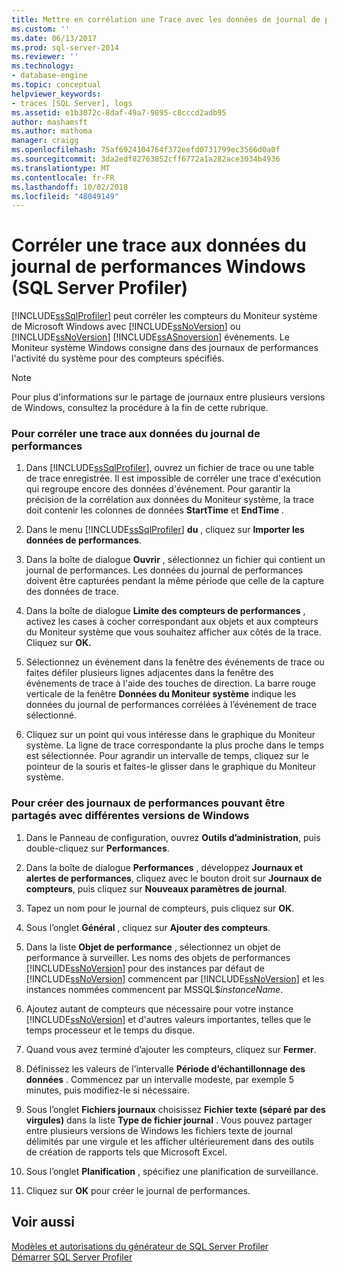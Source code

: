 ```yaml
---
title: Mettre en corrélation une Trace avec les données de journal de performances Windows (SQL Server Profiler) | Microsoft Docs
ms.custom: ''
ms.date: 06/13/2017
ms.prod: sql-server-2014
ms.reviewer: ''
ms.technology:
- database-engine
ms.topic: conceptual
helpviewer_keywords:
- traces [SQL Server], logs
ms.assetid: e1b3072c-8daf-49a7-9895-c8cccd2adb95
author: mashamsft
ms.author: mathoma
manager: craigg
ms.openlocfilehash: 75af6924104764f372eefd0731799ec3566d0a0f
ms.sourcegitcommit: 3da2edf82763852cff6772a1a282ace3034b4936
ms.translationtype: MT
ms.contentlocale: fr-FR
ms.lasthandoff: 10/02/2018
ms.locfileid: "48049149"
---
```

# <a name="correlate-a-trace-with-windows-performance-log-data-sql-server-profiler"></a>Corréler une trace aux données du journal de performances Windows (SQL Server Profiler)
  [!INCLUDE[ssSqlProfiler](../includes/sssqlprofiler-md.md)] peut corréler les compteurs du Moniteur système de Microsoft Windows avec [!INCLUDE[ssNoVersion](../includes/ssnoversion-md.md)] ou [!INCLUDE[ssNoVersion](../includes/ssnoversion-md.md)] [!INCLUDE[ssASnoversion](../includes/ssasnoversion-md.md)] événements. Le Moniteur système Windows consigne dans des journaux de performances l'activité du système pour des compteurs spécifiés.  
  
> [!NOTE]  
>  Pour plus d'informations sur le partage de journaux entre plusieurs versions de Windows, consultez la procédure à la fin de cette rubrique.  
  
### <a name="to-correlate-a-trace-with-performance-log-data"></a>Pour corréler une trace aux données du journal de performances  
  
1.  Dans [!INCLUDE[ssSqlProfiler](../includes/sssqlprofiler-md.md)], ouvrez un fichier de trace ou une table de trace enregistrée. Il est impossible de corréler une trace d'exécution qui regroupe encore des données d'événement. Pour garantir la précision de la corrélation aux données du Moniteur système, la trace doit contenir les colonnes de données **StartTime** et **EndTime** .  
  
2.  Dans le menu [!INCLUDE[ssSqlProfiler](../includes/sssqlprofiler-md.md)] **du** , cliquez sur **Importer les données de performances**.  
  
3.  Dans la boîte de dialogue **Ouvrir** , sélectionnez un fichier qui contient un journal de performances. Les données du journal de performances doivent être capturées pendant la même période que celle de la capture des données de trace.  
  
4.  Dans la boîte de dialogue **Limite des compteurs de performances** , activez les cases à cocher correspondant aux objets et aux compteurs du Moniteur système que vous souhaitez afficher aux côtés de la trace. Cliquez sur **OK.**  
  
5.  Sélectionnez un événement dans la fenêtre des événements de trace ou faites défiler plusieurs lignes adjacentes dans la fenêtre des événements de trace à l'aide des touches de direction. La barre rouge verticale de la fenêtre **Données du Moniteur système** indique les données du journal de performances corrélées à l’événement de trace sélectionné.  
  
6.  Cliquez sur un point qui vous intéresse dans le graphique du Moniteur système. La ligne de trace correspondante la plus proche dans le temps est sélectionnée. Pour agrandir un intervalle de temps, cliquez sur le pointeur de la souris et faites-le glisser dans le graphique du Moniteur système.  
  
### <a name="to-create-performance-logs-that-can-be-shared-among-different-versions-of-windows"></a>Pour créer des journaux de performances pouvant être partagés avec différentes versions de Windows  
  
1.  Dans le Panneau de configuration, ouvrez **Outils d’administration**, puis double-cliquez sur **Performances**.  
  
2.  Dans la boîte de dialogue **Performances** , développez **Journaux et alertes de performances**, cliquez avec le bouton droit sur **Journaux de compteurs**, puis cliquez sur **Nouveaux paramètres de journal**.  
  
3.  Tapez un nom pour le journal de compteurs, puis cliquez sur **OK**.  
  
4.  Sous l’onglet **Général** , cliquez sur **Ajouter des compteurs**.  
  
5.  Dans la liste **Objet de performance** , sélectionnez un objet de performance à surveiller. Les noms des objets de performances [!INCLUDE[ssNoVersion](../includes/ssnoversion-md.md)] pour des instances par défaut de [!INCLUDE[ssNoVersion](../includes/ssnoversion-md.md)] commencent par [!INCLUDE[ssNoVersion](../includes/ssnoversion-md.md)] et les instances nommées commencent par MSSQL$*instanceName*.  
  
6.  Ajoutez autant de compteurs que nécessaire pour votre instance [!INCLUDE[ssNoVersion](../includes/ssnoversion-md.md)] et d'autres valeurs importantes, telles que le temps processeur et le temps du disque.  
  
7.  Quand vous avez terminé d’ajouter les compteurs, cliquez sur **Fermer**.  
  
8.  Définissez les valeurs de l’intervalle **Période d’échantillonnage des données** . Commencez par un intervalle modeste, par exemple 5 minutes, puis modifiez-le si nécessaire.  
  
9. Sous l’onglet **Fichiers journaux** choisissez **Fichier texte (séparé par des virgules)** dans la liste **Type de fichier journal** . Vous pouvez partager entre plusieurs versions de Windows les fichiers texte de journal délimités par une virgule et les afficher ultérieurement dans des outils de création de rapports tels que Microsoft Excel.  
  
10. Sous l’onglet **Planification** , spécifiez une planification de surveillance.  
  
11. Cliquez sur **OK** pour créer le journal de performances.  
  
## <a name="see-also"></a>Voir aussi  
 [Modèles et autorisations du générateur de SQL Server Profiler](../tools/sql-server-profiler/sql-server-profiler-templates-and-permissions.md)   
 [Démarrer SQL Server Profiler](../tools/sql-server-profiler/start-sql-server-profiler.md)  
  
  
